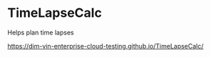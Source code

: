 # TimeLapseCalc

Helps plan time lapses

https://dim-vin-enterprise-cloud-testing.github.io/TimeLapseCalc/
